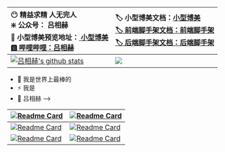 |  😶 精益求精 人无完人<br/>  ❇️ 公众号： 吕相赫<br/> 🐶 小型博美预览地址：<a href="lvxianghe.icu" target="_blank"> 小型博美<br/>  🅱️ 哔哩哔哩：<a href="https://space.bilibili.com/97070946" target="_blank">吕相赫 |   🏷️ 小型博美文档：<a href="https://www.yuque.com/lvxianghe-tzsng/lvxianghe/xhgn3ssasuc7loxi?singleDoc# 《小型博美》" target="_blank">小型博美<br/>  🏷️ 前端脚手架文档：<a href="https://www.yuque.com/lvxianghe-tzsng/lvxianghe/zw4spv69ydxdoy7k?singleDoc# 《前端脚手架》" target="_blank">前端脚手架<br/> 🏷️ 后端脚手架文档：<a href="https://www.yuque.com/lvxianghe-tzsng/lvxianghe/frfk4dyxr61wter8?singleDoc# 《后端脚手架》" target="_blank">后端脚手架<br/>  |
| :----------------------------------------------------------- | :----------------------------------------------------------- |
| <a href="https://github.com/lvxianghe" target="_blank"> <img align="center" src="https://github-readme-stats.vercel.app/api?username=lvxianghe&show_icons=true&theme=onedark&hide_border=true" alt="吕相赫's github stats" /> </a> | <a href="https://github.com/lvxianghe" target="_blank"><img align="center" src="https://github-readme-stats.vercel.app/api/top-langs/?username=lvxianghe&layout=compact&theme=onedark&hide_border=true" /></a> |

- 💬 我是世界上最棒的
- ⚡ 我是
- 🤔 吕相赫 -->

| [![Readme Card](https://github-readme-stats.vercel.app/api/pin/?username=lvxianghe&repo=JourneyToGreatness&show_owner=true&theme=ambient_gradient)](https://github.com/lvxianghe/JourneyToGreatness) | [![Readme Card](https://github-readme-stats.vercel.app/api/pin/?username=lvxianghe&repo=CodeJourney&show_owner=true&theme=calm)](https://github.com/lvxianghe/CodeJourney) |
| ------------------------------------------------------------ | ------------------------------------------------------------ |
| [![Readme Card](https://github-readme-stats.vercel.app/api/pin/?username=lvxianghe&repo=front-end-scaffolding&show_owner=true&theme=omni)](https://github.com/lvxianghe/front-end-scaffolding) | [![Readme Card](https://github-readme-stats.vercel.app/api/pin/?username=lvxianghe&repo=back-end-scaffolding&show_owner=true&theme=react)](https://github.com/lvxianghe/back-end-scaffolding) |
| [![Readme Card](https://github-readme-stats.vercel.app/api/pin/?username=lvxianghe&repo=xiaoxingbomei-front&show_owner=true&theme=omni)](https://github.com/lvxianghe/xiaoxingbomei-front) | [![Readme Card](https://github-readme-stats.vercel.app/api/pin/?username=lvxianghe&repo=xiaoxingbomei-back&show_owner=true&theme=react)](https://github.com/lvxianghe/xiaoxingbomei-back) |




